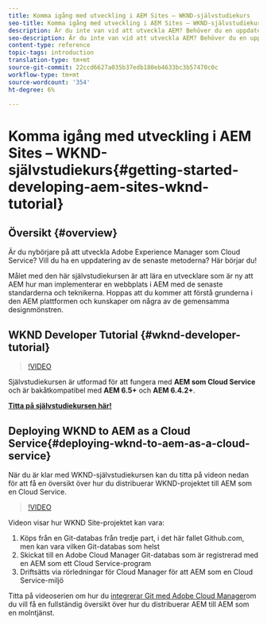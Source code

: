 ```yaml
---
title: Komma igång med utveckling i AEM Sites – WKND-självstudiekurs
seo-title: Komma igång med utveckling i AEM Sites – WKND-självstudiekurs
description: Är du inte van vid att utveckla AEM? Behöver du en uppdatering av bästa praxis? Här börjar du! Målet med den här självstudiekursen är att lära en utvecklare som är ny att AEM hur man implementerar en webbplats i AEM med de senaste standarderna och teknikerna.
seo-description: Är du inte van vid att utveckla AEM? Behöver du en uppdatering av bästa praxis? Här börjar du! Målet med den här självstudiekursen är att lära en utvecklare som är ny att AEM hur man implementerar en webbplats i AEM med de senaste standarderna och teknikerna.
content-type: reference
topic-tags: introduction
translation-type: tm+mt
source-git-commit: 22ccd6627a035b37edb180eb4633bc3b57470c0c
workflow-type: tm+mt
source-wordcount: '354'
ht-degree: 6%

---
```



# Komma igång med utveckling i AEM Sites – WKND-självstudiekurs{#getting-started-developing-aem-sites-wknd-tutorial}

## Översikt {#overview}

Är du nybörjare på att utveckla Adobe Experience Manager som Cloud Service? Vill du ha en uppdatering av de senaste metoderna? Här börjar du!

Målet med den här självstudiekursen är att lära en utvecklare som är ny att AEM hur man implementerar en webbplats i AEM med de senaste standarderna och teknikerna. Hoppas att du kommer att förstå grunderna i den AEM plattformen och kunskaper om några av de gemensamma designmönstren.

## WKND Developer Tutorial {#wknd-developer-tutorial}

>[!VIDEO](https://video.tv.adobe.com/v/30476?quality=12&learn=on)

Självstudiekursen är utformad för att fungera med **AEM som Cloud Service** och är bakåtkompatibel med **AEM 6.5+** och **AEM 6.4.2+**.

**[Titta på självstudiekursen här!](https://docs.adobe.com/content/help/en/experience-manager-learn/getting-started-wknd-tutorial-develop/overview.html)**

## Deploying WKND to AEM as a Cloud Service{#deploying-wknd-to-aem-as-a-cloud-service}

När du är klar med WKND-självstudiekursen kan du titta på videon nedan för att få en översikt över hur du distribuerar WKND-projektet till AEM som en Cloud Service.

>[!VIDEO](https://video.tv.adobe.com/v/30191?quality=12&learn=on)

Videon visar hur WKND Site-projektet kan vara:

1. Köps från en Git-databas från tredje part, i det här fallet Github.com, men kan vara vilken Git-databas som helst
2. Skickat till en Adobe Cloud Manager Git-databas som är registrerad med en AEM som ett Cloud Service-program
3. Driftsätts via rörledningar för Cloud Manager för att AEM som en Cloud Service-miljö

Titta på videoserien om hur du [integrerar Git med Adobe Cloud Manager](https://docs.adobe.com/content/help/en/experience-manager-cloud-manager/using/managing-code/setup-cloud-manager-git-integration.html)om du vill få en fullständig översikt över hur du distribuerar AEM till AEM som en molntjänst.
